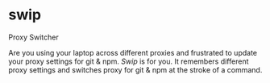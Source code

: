 # swip
Proxy Switcher

Are you using your laptop across different proxies and frustrated to update your proxy settings for git & npm. *Swip* is for you. It remembers different proxy settings and switches proxy for git & npm at the stroke of a command. 
